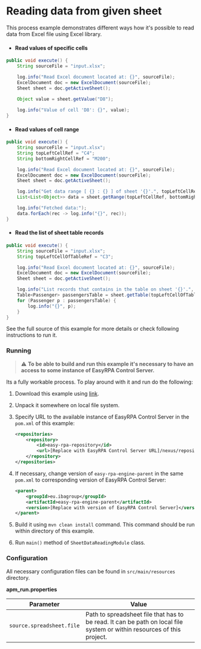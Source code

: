 # Reading data from given sheet

This process example demonstrates different ways how it's possible to read data from Excel file 
using Excel library.  

* #### Read values of specific cells    
```Java
public void execute() {
    String sourceFile = "input.xlsx";

    log.info("Read Excel document located at: {}", sourceFile);
    ExcelDocument doc = new ExcelDocument(sourceFile);
    Sheet sheet = doc.getActiveSheet();
    
    Object value = sheet.getValue("D8");

    log.info("Value of cell 'D8': {}", value);
}
```
     
* #### Read values of cell range    
```Java
public void execute() {
    String sourceFile = "input.xlsx";
    String topLeftCellRef = "C4";
    String bottomRightCellRef = "M200";

    log.info("Read Excel document located at: {}", sourceFile);
    ExcelDocument doc = new ExcelDocument(sourceFile);
    Sheet sheet = doc.getActiveSheet();

    log.info("Get data range [ {} : {} ] of sheet '{}'.", topLeftCellRef, bottomRightCellRef, sheet.getName());
    List<List<Object>> data = sheet.getRange(topLeftCellRef, bottomRightCellRef);

    log.info("Fetched data:");
    data.forEach(rec -> log.info("{}", rec));
}
```

* #### Read the list of sheet table records     
```Java
public void execute() {
    String sourceFile = "input.xlsx";    
    String topLeftCellOfTableRef = "C3";

    log.info("Read Excel document located at: {}", sourceFile);
    ExcelDocument doc = new ExcelDocument(sourceFile);
    Sheet sheet = doc.getActiveSheet();

    log.info("List records that contains in the table on sheet '{}'.", sheet.getName());
    Table<Passenger> passengersTable = sheet.getTable(topLeftCellOfTableRef, Passenger.class);
    for (Passenger p : passengersTable) {
        log.info("{}", p);
    }
}
```

See the full source of this example for more details or check following instructions to run it.

### Running

> :warning: **To be able to build and run this example it's necessary to have an access
>to some instance of EasyRPA Control Server.**   

Its a fully workable process. To play around with it and run do the following:
1. Download this example using [link][down_git_link].  
2. Unpack it somewhere on local file system.
3. Specify URL to the available instance of EasyRPA Control Server in the `pom.xml` of this example:
    ```xml
    <repositories>
        <repository>
            <id>easy-rpa-repository</id>
            <url>[Replace with EasyRPA Control Server URL]/nexus/repository/easyrpa/</url>
        </repository>
    </repositories>
    ```
4. If necessary, change version of `easy-rpa-engine-parent` in the same `pom.xml` to corresponding version of 
EasyRPA Control Server:
    ```xml
    <parent>
        <groupId>eu.ibagroup</groupId>
        <artifactId>easy-rpa-engine-parent</artifactId>
        <version>[Replace with version of EasyRPA Control Server]</version>
    </parent>
    ```
 
5. Build it using `mvn clean install` command. This command should be run within directory of this example.
6. Run `main()` method of `SheetDataReadingModule` class.

[down_git_link]: https://downgit.github.io/#/home?url=https://github.com/easyrpa/openframework/tree/main/examples/excel/sheet-data-reading

### Configuration

All necessary configuration files can be found in <code>src/main/resources</code> directory.

**apm_run.properties**

| Parameter     | Value         |
| ------------- |---------------|
| `source.spreadsheet.file` | Path to spreadsheet file that has to be read. It can be path on local file system or within resources of this project. |
